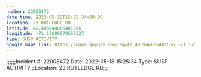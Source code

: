 ```yaml
---
number: 22008472
date_time: 2022-05-18T15:25:34+00:00
location: 23 RUTLEDGE RD
latitude: 42.406944866481666
longitude: -71.17089970557527
type: SUSP ACTIVITY
google_maps_link: https://maps.google.com/?q=42.406944866481666,-71.17089970557527
---
```


;;;;;;Incident #: 22008472  Date: 2022-05-18 15:25:34   Type: SUSP ACTIVITY;;;Location: 23 RUTLEDGE RD;;;
